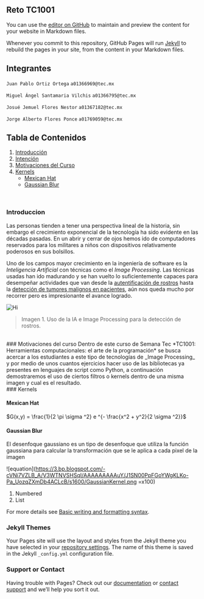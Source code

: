 ## Reto TC1001

You can use the [editor on GitHub](https://github.com/horny-pug/TC1001-Computer-Vision/edit/main/docs/index.md) to maintain and preview the content for your website in Markdown files.

Whenever you commit to this repository, GitHub Pages will run [Jekyll](https://jekyllrb.com/) to rebuild the pages in your site, from the content in your Markdown files.

## Integrantes

`Juan Pablo Ortiz Ortega`
`a01366969@tec.mx`

`Miguel Ángel Santamaria Vilchis`
`a01366795@tec.mx`

`Josué Jemuel Flores Nestor`
`a01367182@tec.mx`

`Jorge Alberto Flores Ponce`
`a01769059@tec.mx`



## Tabla de Contenidos

1. [Introducción](#Introduccion)
2. [Intención](#Intencion)
3. [Motivaciones del Curso](#Motivaciones)
4. [Kernels](#Kernels)
   - [Mexican Hat](#Mexican-Hat)
   - [Gaussian Blur](#Gaussian-Blur)

<br>


### Introduccion

Las personas tienden a tener una perspectiva lineal de la historia, sin embargo el crecimiento exponencial de la tecnología ha sido evidente en las décadas pasadas. En un abrir y cerrar de ojos hemos ido de computadores reservados para los militares a niños con dispositivos relativamente poderosos en sus bolsillos. 

Uno de los campos mayor crecimiento en la ingeniería de software es la _Inteligencia Artificial_ con técnicas como el _Image Processing_. Las técnicas usadas han ido madurando y se han vuelto lo suficientemente capaces para desempeñar actividades que van desde la [autentificación de rostros](https://www.cnet.com/news/politics/in-china-facial-recognition-public-shaming-and-control-go-hand-in-hand/) hasta la [detección de tumores malignos en pacientes](https://www.nature.com/articles/d41586-020-03157-9), aún nos queda mucho por recorrer pero es impresionante el avance logrado.

![Hi](https://miro.medium.com/max/503/1*hqbYnsyjfRcceQqrR_HOyA.jpeg)

> Imagen 1. Uso de la IA e Image Processing para la detección de rostros.

<br>
### Motivaciones del curso
Dentro de este curso de Semana Tec *TC1001: Herramientas computacionales: el arte de la programación* se busca acercar a los estudiantes a este tipo de tecnologías de _Image Processing_ y por medio de unos cuantos ejercicios hacer uso de las bibliotecas ya presentes en lenguajes de script como Python, a continuación demostraremos el uso de ciertos filtros o kernels dentro de una misma imagen y cual es el resultado.
<br>
### Kernels

#### Mexican Hat

$G(x,y) = \frac{1}{2 \pi \sigma ^2} e ^{- \frac{x^2 + y^2}{2 \sigma ^2}}$
<br>
#### Gaussian Blur

El desenfoque gaussiano es un tipo de desenfoque que utiliza la función gaussiana para calcular la transformación que se le aplica a cada pixel de la imagen

![equation](https://3.bp.blogspot.com/-cVNi7VZLB_A/V3WTNVSHSqI/AAAAAAAAAuY/J1SN00PpFGoYWgKLKo-Pa_UozqZXmDb4ACLcB/s1600/GaussianKernel.png =x100)
<br>
1. Numbered
2. List




For more details see [Basic writing and formatting syntax](https://docs.github.com/en/github/writing-on-github/getting-started-with-writing-and-formatting-on-github/basic-writing-and-formatting-syntax).

### Jekyll Themes

Your Pages site will use the layout and styles from the Jekyll theme you have selected in your [repository settings](https://github.com/horny-pug/TC1001-Computer-Vision/settings/pages). The name of this theme is saved in the Jekyll `_config.yml` configuration file.

### Support or Contact

Having trouble with Pages? Check out our [documentation](https://docs.github.com/categories/github-pages-basics/) or [contact support](https://support.github.com/contact) and we’ll help you sort it out.
